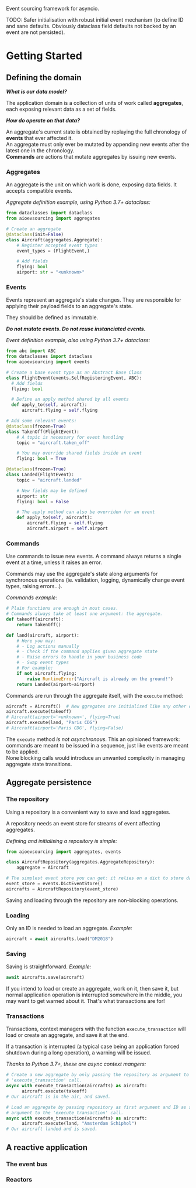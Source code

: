 Event sourcing framework for asyncio.

TODO: Safer initialisation with robust initial event mechanism (to define ID and sane defaults. Obviously dataclass field defaults not backed by an event are not persisted).

# Getting Started

## Defining the domain

**_What is our data model?_**

The application domain is a collection of units of work called **aggregates**, each exposing relevant data as a set of fields.  

**_How do operate on that data?_**

An aggregate's current state is obtained by replaying the full chronology of **events** that ever affected it.  
An aggregate must only ever be mutated by appending new events after the latest one in the chronology.  
**Commands** are actions that mutate aggregates by issuing new events.

### Aggregates

An aggregate is the unit on which work is done, exposing data fields. It accepts compatible events.

_Aggregate definition example, using Python 3.7+ dataclass:_
```python
from dataclasses import dataclass
from aioevsourcing import aggregates

# Create an aggregate
@dataclass(init=False)
class Aircraft(aggregates.Aggregate):
    # Register accepted event types
    event_types = (FlightEvent,)

    # Add fields
    flying: bool
    airport: str = "<unknown>"
```

### Events

Events represent an aggregate's state changes. They are responsible for applying their payload fields to an aggregate's state.

They should be defined as immutable.

**_Do not mutate events. Do not reuse instanciated events._**

_Event definition example, also using Python 3.7+ dataclass:_
```python
from abc import ABC
from dataclasses import dataclass
from aioevsourcing import events

# Create a base event type as an Abstract Base Class
class FlightEvent(events.SelfRegisteringEvent, ABC):
  # Add fields
  flying: bool

  # Define an apply method shared by all events
  def apply_to(self, aircraft):
      aircraft.flying = self.flying

# Add some relevant events:
@dataclass(frozen=True)
class TakenOff(FlightEvent):
    # A topic is necessary for event handling
    topic = "aircraft.taken_off"

    # You may override shared fields inside an event
    flying: bool = True

@dataclass(frozen=True)
class Landed(FlightEvent):
    topic = "aircraft.landed"

    # New fields may be defined
    airport: str
    flying: bool = False

    # The apply method can also be overriden for an event
    def apply_to(self, aircraft):
        aircraft.flying = self.flying
        aircraft.airport = self.airport
```

### Commands

Use commands to issue new events. A command always returns a single event at a time, unless it raises an error.

Commands may use the aggregate's state along arguments for synchronous operations (ie. validation, logging, dynamically change event types, raising errors...).

_Commands example:_
```python
# Plain functions are enough in most cases.
# Commands always take at least one argument: the aggregate.
def takeoff(aircraft):
    return TakenOff()

def land(aircraft, airport):
    # Here you may:
    # - Log actions manually
    # - Check if the command applies given aggregate state
    # - Raise errors to handle in your business code
    # - Swap event types
    # For example:
    if not aircraft.flying:
        raise RuntimeError("Aircraft is already on the ground!")
    return Landed(airport=airport)
```

Commands are run through the aggregate itself, with the `execute` method:
```python
aircraft = Aircraft()  # New ggregates are initialised like any other object
aircraft.execute(takeoff)
# Aircraft(airport='<unknown>', flying=True)
aircraft.execute(land, "Paris CDG")
# Aircraft(airport='Paris CDG', flying=False)
```
The `execute` method *is not asynchronous*. This an opinioned framework: commands are meant to be issued in a sequence, just like events are meant to be applied.  
None blocking calls would introduce an unwanted complexity in managing aggregate state transitions.

## Aggregate persistence

### The repository

Using a repository is a convenient way to save and load aggregates.

A repository needs an event store for streams of event affecting aggregates.

_Defining and initialising a repository is simple:_
```python
from aioevsourcing import aggregates, events

class AircraftRepository(aggregates.AggregateRepository):
    aggregate = Aircraft

# The simplest event store you can get: it relies on a dict to store data
event_store = events.DictEventStore()
aircrafts = AircraftRepository(event_store)
```
Saving and loading through the repository are non-blocking operations.

### Loading

Only an ID is needed to load an aggregate. _Example:_
```python
aircraft = await aircrafts.load("DM2018")
```

### Saving

Saving is straightforward. _Example:_
```python
await aircrafts.save(aircraft)
```

If you intend to load or create an aggregate, work on it, then save it, but normal application operation is interrupted somewhere in the middle, you may want to get warned about it. That's what transactions are for!

### Transactions

Transactions, context managers with the function `execute_transaction` will load or create an aggregate, and save it at the end.

If a transaction is interrupted (a typical case being an application forced shutdown during a long operation), a warning will be issued.

_Thanks to Python 3.7+, these are async context mangers:_
```python
# Create a new aggregate by only passing the repository as argument to the
# 'execute_transaction' call.
async with execute_transaction(aircrafts) as aircraft:
      aircraft.execute(takeoff)
# Our aircraft is in the air, and saved.

# Load an aggregate by passing repository as first argument and ID as second
# argument to the 'execute_transaction' call.
async with execute_transaction(aircrafts) as aircraft:
      aircraft.execute(land, "Amsterdam Schiphol")
# Our aircraft landed and is saved.
```

## A reactive application

### The event bus

### Reactors
